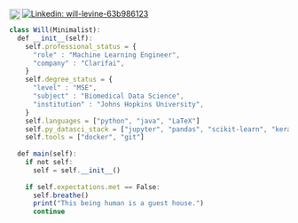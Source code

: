 [<img align="left" alt="Google Scholar" width="20px" src="https://cdn.jsdelivr.net/npm/simple-icons@v3/icons/googlescholar.svg" />](https://scholar.google.com/citations?user=x0BaVhQAAAAJ&hl=en)
[![Linkedin: will-levine-63b986123](https://img.shields.io/badge/-LinkedIn-blue?style=flat-square&logo=Linkedin&logoColor=white&link=https://www.linkedin.com/in/will-levine-63b986123/)](https://www.linkedin.com/in/will-levine-63b986123/)

```javascript
class Will(Minimalist):
  def __init__(self):
    self.professional_status = {
      "role" : "Machine Learning Engineer", 
      "company" : "Clarifai",
    }
    self.degree_status = {
      "level" : "MSE", 
      "subject" : "Biomedical Data Science",
      "institution" : "Johns Hopkins University",
    }
    self.languages = ["python", "java", "LaTeX"]
    self.py_datasci_stack = ["jupyter", "pandas", "scikit-learn", "keras", "pytorch"]
    self.tools = ["docker", "git"]
    
  def main(self):
    if not self:
      self = self.__init__()
      
    if self.expectations.met == False:
      self.breathe()
      print("This being human is a guest house.")
      continue
```
